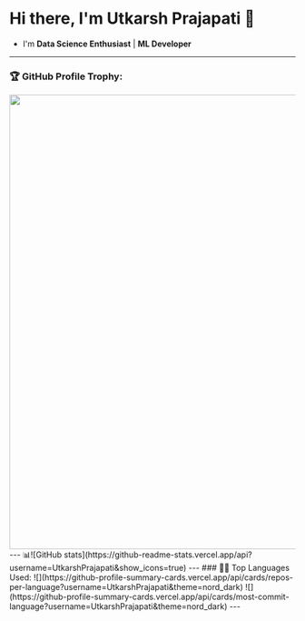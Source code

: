 # Hi there, I'm Utkarsh Prajapati 👋
- I'm  **Data Science Enthusiast** | **ML Developer** 
---
  ### 🏆 GitHub Profile Trophy:
<a href="https://github.com/ryo-ma/github-profile-trophy">
  <img width=800 src="https://github-profile-trophy.vercel.app/?username=UtkarshPrajapati&column=8&theme=darkhub&no-frame=true&no-bg=true"/>
</a>
---
📊![GitHub stats](https://github-readme-stats.vercel.app/api?username=UtkarshPrajapati&show_icons=true)
---
### 👨‍💻 Top Languages Used:
![](https://github-profile-summary-cards.vercel.app/api/cards/repos-per-language?username=UtkarshPrajapati&theme=nord_dark)
![](https://github-profile-summary-cards.vercel.app/api/cards/most-commit-language?username=UtkarshPrajapati&theme=nord_dark)
---
